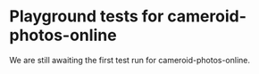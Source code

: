 # Playground tests for cameroid-photos-online
We are still awaiting the first test run for cameroid-photos-online.
